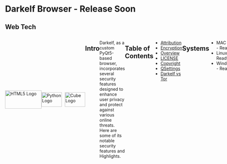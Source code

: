 # Darkelf Browser - Release Soon


## Web Tech
<div style="display: flex;">

<div style="display:flex; align-items:center;">
    <img src="https://www.freepnglogos.com/uploads/html5-logo-png/html5-logo-devextreme-multi-purpose-controls-html-javascript-3.png" width="120" height="60" alt="HTML5 Logo">
    <img src="https://s3.dualstack.us-east-2.amazonaws.com/pythondotorg-assets/media/community/logos/python-logo-only.png" alt="Python Logo" style="width:67px; height:48px; margin-right:10px;">
    <img src="https://pypi.org/static/images/white-cube.2351a86c.svg" width="67" height="48" alt="Cube Logo">
</div>

## Intro

Darkelf, as a custom PyQt5-based browser, incorporates several security features designed to enhance user privacy and protect against various online threats. Here are some of its notable security features and Highlights.

## Table of Contents
- [Attribution](Attribution.md)
- [Encryption](Encryption.md)
- [Overview](Overview.md)
- [LICENSE](LICENSE)
- [Copyright](Copyright.md)
- [QSettings](QSettings.md)
- [Darkelf vs Tor](DarkelfvTor.md)

## Systems
- MAC OS - Ready
- Linux - Ready
- Windows - Ready

The Darkelf browser includes a wide range of security, encryption, and privacy features to ensure safe and private browsing. 

## Security Features

## Content Security Policy (CSP)
Sets strict content security policies to prevent cross-site scripting (XSS), clickjacking, and other code injection attacks.

## HTTPS Enforcement
Automatically upgrades HTTP requests to HTTPS to ensure encrypted communication whenever possible.

## Anti-Fingerprinting
Reduces the amount of information available for browser fingerprinting, making it harder to track users across the web.

## Tor Network Integration
Optional integration with the Tor network for anonymous browsing by routing traffic through multiple nodes to conceal users' IP addresses.

## Clear Cookies and Cache on Exit
Clears HTTP cache and cookies when the browser or a tab is closed to prevent tracking and maintain privacy.

## Encryption Features

## AES Key Encryption
Uses AES (Advanced Encryption Standard) for encrypting sensitive data. The AES key is either loaded from an environment variable or generated if not available.

## ECDH Key Pair
Uses Elliptic Curve Diffie-Hellman (ECDH) for secure key exchange. The key pair is loaded or generated and stored securely.

## RSA Key Pair
Uses RSA for encrypting and decrypting data. The RSA key pair is generated or loaded and stored securely.

## Quantum Encryption
Option to enable quantum encryption for advanced security against future quantum computing threats.

## Privacy Features

## JavaScript Control
Allows users to enable or disable JavaScript, reducing the risk of malicious scripts.

## Cookie Management
Provides the option to enable or disable cookies, offering control over data stored by websites.

## Geolocation Control
Option to enable or disable geolocation, preventing websites from accessing the user's physical location.

## Device Orientation and Media Device Blocking
Options to block device orientation sensors and media devices (camera, microphone), preventing websites from accessing this data.

## Black Theme
A visually unobtrusive theme to reduce eye strain and potentially avoid drawing attention in low-light environments.

## Home Page with Integrated Search:
A customizable home page with integrated DuckDuckGo search, offering a privacy-focused search engine.

## Additional Features

## Debounce Resize Function
Efficiently handles resize events to optimize performance.

## Download Manager
Manages and tracks downloads, providing a secure way to handle file downloads.

## Security Settings Dialog
A user interface to configure various security settings, such as enabling/disabling JavaScript, Tor network, and encryption options.

## Toolbar and Menu Bar
Provides quick access to navigation controls, search bar, and security settings.

## Session Management
Supports restoring the previous session, including tabs and their state, enhancing usability without compromising security.


The Darkelf browser employs several anti-fingerprinting techniques to reduce the amount of information that can be used to track users across the web. Here are the primary techniques used:

## Anti-Fingerprinting Techniques

## Canvas Fingerprinting Protection
Modifies or blocks the ability of websites to read canvas data. This prevents websites from creating a unique fingerprint based on the rendering of graphics on the user's device.

## User-Agent Spoofing
Randomizes or standardizes the user-agent string sent to websites, making it difficult to identify the browser and operating system version.

## WebGL Fingerprinting Protection
Alters or blocks WebGL information to prevent fingerprinting based on the graphics hardware and driver details.

## Font Fingerprinting Protection:
Limits the list of available system fonts exposed to websites, preventing fingerprinting based on the unique set of installed fonts.

## Media Device Enumeration Blocking
Prevents websites from accessing detailed information about the user's media devices (e.g., cameras, microphones), which can be used for fingerprinting.

## Timezone Spoofing
Changes or hides the timezone information to prevent websites from determining the user's geographical location based on their timezone.

## Language and Locale Spoofing
Randomizes or standardizes language and locale settings to prevent fingerprinting based on these attributes.

## Screen Resolution and Color Depth Spoofing
Modifies or hides screen resolution and color depth information to prevent websites from creating a unique fingerprint based on the display properties of the device.

## Hardware Concurrency Spoofing
Changes the reported number of logical processors (CPU cores) to prevent fingerprinting based on the hardware concurrency.

## Audio Fingerprinting Protection
Alters or blocks audio context information to prevent fingerprinting based on the audio hardware and capabilities.

## Battery Status API Blocking
Blocks access to the Battery Status API, preventing websites from tracking battery levels and charging status, which can be used for fingerprinting.

## Network Information API Blocking
Blocks access to the Network Information API, preventing websites from accessing network type and speed information, which can be used for fingerprinting.

## ETag and Cache-Control Manipulation
Modifies or disables ETag headers and cache-control mechanisms to prevent tracking via caching techniques.

## TLS Fingerprinting Protection
Alters or hides TLS fingerprinting information (such as supported cipher suites and TLS extensions) to prevent fingerprinting based on SSL/TLS handshakes.

## Implementation Details

## JavaScript Hooks
The browser employs JavaScript hooks to intercept and modify calls to functions and APIs that can be used for fingerprinting, such as navigator, screen, document, and window properties.

## Browser Extensions
Utilizes extensions or built-in features to spoof or block fingerprintable attributes dynamically, providing an extra layer of protection.

## Configuration Options
Provides user-configurable options to enable or disable specific anti-fingerprinting techniques, allowing users to balance privacy and functionality according to their needs.

These techniques collectively reduce the uniqueness of the user's browser environment, making it harder for websites to track users based on their browser and device characteristics.


# Contributors

Dr. Kevin Moore [Darkelf2024](https://github.com/Darkelf2024) ([Kjm489](https://github.com/Kjm489)) Initial work, design, and implementation, additional contributions. 
Heapy for memory leak testing.
ChatGPT by OpenAI for code optimization and error analysis.


# Feedback and Contributions

Your feedback is valuable for the improvement of Darkelf Browser. If you have any suggestions, ideas, bug reports, or feature requests, please don't hesitate to open an issue or reach out to me.

I welcome constructive criticism and diverse perspectives as they can help make Darkelf Browser better for everyone. Let's work together to create a vibrant and supportive community around this project.

Thank you for your support and for helping make Darkelf Browser the best it can be!
